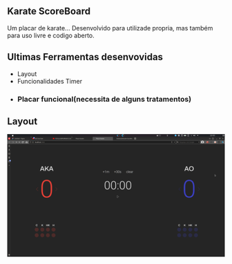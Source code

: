 ## Karate ScoreBoard
Um placar de karate... Desenvolvido para utilizade propria, mas também para uso livre e codigo aberto.

## Ultimas Ferramentas desenvovidas

 - Layout
 - Funcionalidades Timer
 - ### Placar funcional(necessita de alguns tratamentos)
 
## Layout  
![Layout](https://github.com/SrAmaral/Karate-ScoreBoard/blob/master/Layout.png?raw=true)
